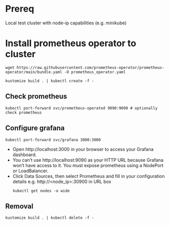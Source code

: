 # Prereq
Local test cluster with node-ip capabilities (e.g. minikube)

# Install prometheus operator to cluster
```
wget https://raw.githubusercontent.com/prometheus-operator/prometheus-operator/main/bundle.yaml -O prometheus_operator.yaml

kustomize build . | kubectl create -f -
```

## Check prometheus
```
kubectl port-forward svc/prometheus-operated 9090:9090 # optionally check prometheus
```

## Configure grafana
```
kubectl port-forward svc/grafana 3000:3000
```

* Open http://localhost:3000 in your browser to access your Grafana dashboard. 
* You can’t use http://localhost:9090 as your HTTP URL because Grafana won’t have access to it. You must expose prometheus using a NodePort or LoadBalancer.
* Click Data Sources, then select Prometheus and fill in your configuration details e.g. http://<node_ip>:30900 in URL box
    ```
    kubectl get nodes -o wide
    ```


## Removal
```
kustomize build . | kubectl delete -f -
```
